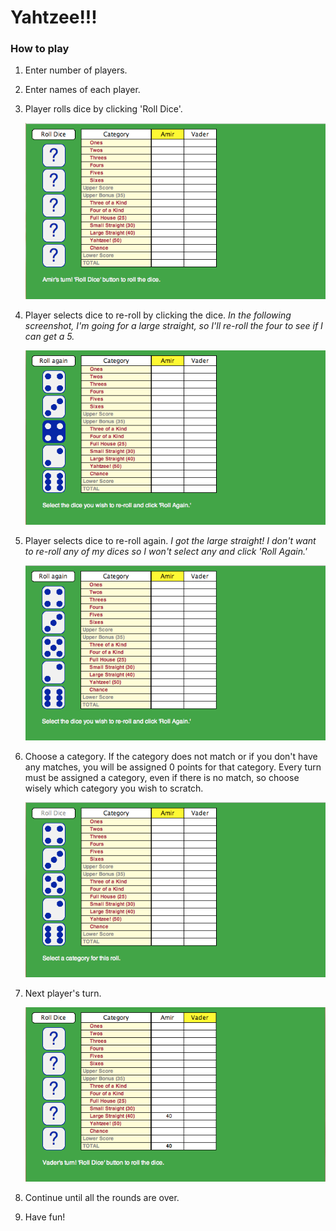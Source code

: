 # Yahtzee!!!

### How to play

  1.  Enter number of players.
  
  2.  Enter names of each player.
  
  3.  Player rolls dice by clicking 'Roll Dice'.  
  
      ![Step 3](imgs/03.png "Step 3")
  
  4.  Player selects dice to re-roll by clicking the dice. *In the following screenshot, I'm going for  a large straight, so I'll re-roll the four to see if I can get a 5.*  
  
      ![Step 4](imgs/04.png "Step 4")
  
  5.  Player selects dice to re-roll again. *I got the large straight! I don't want to re-roll any of my dices so I won't select any and click 'Roll Again.'*  
  
      ![Step 5](imgs/05.png "Step 5")
  
  6.  Choose a category. If the category does not match or if you don't have any matches, you will be assigned 0 points for that category. Every turn must be assigned a category, even if there is no match, so choose wisely which category you wish to scratch.  
  
      ![Step 6](imgs/06.png "Step 6")
  7.  Next player's turn.  
  
      ![Step 7](imgs/07.png "Step 7")
  
  8. Continue until all the rounds are over.
  
  9. Have fun!
